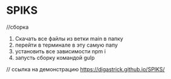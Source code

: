 # SPIKS
//сборка 
1) Скачать все файлы из ветки main в папку
2) перейти в терминале в эту самую папу
3) установить все зависимости npm i
4) запусть сборку командой gulp

// ссылка на демонстрацию 
https://digastrick.github.io/SPIKS/
